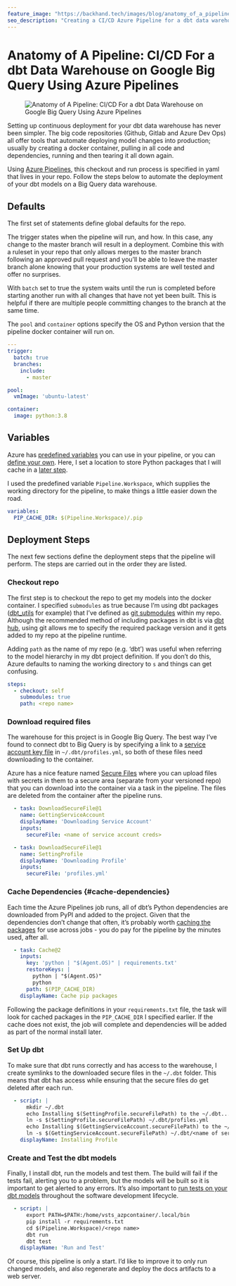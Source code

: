 ```yaml
---
feature_image: "https://backhand.tech/images/blog/anatomy_of_a_pipeline.png"
seo_description: "Creating a CI/CD Azure Pipeline for a dbt data warehouse on Google Big Query"
---
```


# Anatomy of A Pipeline: CI/CD For a dbt Data Warehouse on Google Big Query Using Azure Pipelines
<figure class="figure"><img src=""https://backhand.tech/images/blog/anatomy_of_a_pipeline.png"" alt="Anatomy of A Pipeline: CI/CD For a dbt Data Warehouse on Google Big Query Using Azure Pipelines"/></figure>
Setting up continuous deployment for your dbt data warehouse has never been simpler. The big code repositories (Github, Gitlab and Azure Dev Ops) all offer tools that automate deploying model changes into production; usually by creating a docker container, pulling in all code and dependencies, running and then tearing it all down again.

Using [Azure Pipelines](https://azure.microsoft.com/en-gb/services/devops/pipelines/), this checkout and run process is specified in yaml that lives in your repo. Follow the steps below to automate the deployment of your dbt models on a Big Query data warehouse.

## Defaults

The first set of statements define global defaults for the repo.

The trigger states when the pipeline will run, and how. In this case, any change to the master branch will result in a deployment. Combine this with a ruleset in your repo that only allows merges to the master branch following an approved pull request and you’ll be able to leave the master branch alone knowing that your production systems are well tested and offer no surprises.

With `batch` set to true the system waits until the run is completed before starting another run with all changes that have not yet been built. This is helpful if there are multiple people committing changes to the branch at the same time.

The `pool` and `container` options specify the OS and Python version that the pipeline docker container will run on.

```yaml
---
trigger:
  batch: true
  branches:
    include:
      - master

pool:
  vmImage: 'ubuntu-latest'

container:
  image: python:3.8
```

## Variables

Azure has [predefined variables](https://docs.microsoft.com/en-us/azure/devops/pipelines/build/variables?view=azure-devops&tabs=yaml) you can use in your pipeline, or you can [define your own](https://docs.microsoft.com/en-us/azure/devops/pipelines/process/variables?view=azure-devops&tabs=yaml%2Cbatch). Here, I set a location to store Python packages that I will cache in a [later step](#cache-dependencies).

I used the predefined variable `Pipeline.Workspace`, which supplies the working directory for the pipeline, to make things a little easier down the road.

```yaml
variables:
  PIP_CACHE_DIR: $(Pipeline.Workspace)/.pip
```

## Deployment Steps

The next few sections define the deployment steps that the pipeline will perform. The steps are carried out in the order they are listed.

### Checkout repo

The first step is to checkout the repo to get my models into the docker container. I specified `submodules` as true because I’m using dbt packages ([dbt_utils](https://github.com/fishtown-analytics/dbt-utils) for example) that I’ve defined as [git submodules](https://github.blog/2016-02-01-working-with-submodules/) within my repo. Although the recommended method of including packages in dbt is via [dbt hub](https://hub.getdbt.com/), using git allows me to specify the required package version and it gets added to my repo at the pipeline runtime.

Adding `path` as the name of my repo (e.g. ‘dbt’) was useful when referring to the model hierarchy in my dbt project definition. If you don’t do this, Azure defaults to naming the working directory to `s` and things can get confusing.

```yaml
steps:
  - checkout: self
    submodules: true
    path: <repo name>
```

### Download required files

The warehouse for this project is in Google Big Query. The best way I’ve found to connect dbt to Big Query is by specifying a link to a [service account key file](https://cloud.google.com/bigquery/docs/authentication/service-account-file#python) in `~/.dbt/profiles.yml`, so both of these files need downloading to the container.

Azure has a nice feature named [Secure Files](https://docs.microsoft.com/en-us/azure/devops/pipelines/library/secure-files?view=azure-devops) where you can upload files with secrets in them to a secure area (separate from your versioned repo) that you can download into the container via a task in the pipeline. The files are deleted from the container after the pipeline runs.

```yaml
  - task: DownloadSecureFile@1
    name: GettingServiceAccount
    displayName: 'Downloading Service Account'
    inputs:
      secureFile: <name of service account creds>

  - task: DownloadSecureFile@1
    name: SettingProfile
    displayName: 'Downloading Profile'
    inputs:
      secureFile: 'profiles.yml'
```

### Cache Dependencies {#cache-dependencies}

Each time the Azure Pipelines job runs, all of dbt’s Python dependencies are downloaded from PyPI and added to the project. Given that the dependencies don’t change that often, it’s probably worth [caching the packages](https://docs.microsoft.com/en-us/azure/devops/pipelines/release/caching?view=azure-devops) for use across jobs - you do pay for the pipeline by the minutes used, after all.


```yaml
  - task: Cache@2
    inputs:
      key: 'python | "$(Agent.OS)" | requirements.txt'
      restoreKeys: |
        python | "$(Agent.OS)"
        python
      path: $(PIP_CACHE_DIR)
    displayName: Cache pip packages
```
Following the package definitions in your `requirements.txt` file, the task will look for cached packages in the `PIP_CACHE_DIR` I specified earlier. If the cache does not exist, the job will complete and dependencies will be added as part of the normal install later.

### Set Up dbt

To make sure that dbt runs correctly and has access to the warehouse, I create symlinks to the downloaded secure files in the `~/.dbt` folder. This means that dbt has access while ensuring that the secure files do get deleted after each run.

```yaml
  - script: |
      mkdir ~/.dbt
      echo Installing $(SettingProfile.secureFilePath) to the ~/.dbt...
      ln -s $(SettingProfile.secureFilePath) ~/.dbt/profiles.yml
      echo Installing $(GettingServiceAccount.secureFilePath) to the ~/.dbt...
      ln -s $(GettingServiceAccount.secureFilePath) ~/.dbt/<name of service account creds>
    displayName: Installing Profile
```

### Create and Test the dbt models

Finally, I install dbt, run the models and test them. The build will fail if the tests fail, alerting you to a problem, but the models will be built so it is important to get alerted to any errors. It’s also important to [run tests on your dbt models](https://analysis.backhand.tech/Random/run-dbt-tests-on-commit.html) throughout the software development lifecycle.

```yaml
  - script: |
      export PATH=$PATH:/home/vsts_azpcontainer/.local/bin
      pip install -r requirements.txt
      cd $(Pipeline.Workspace)/<repo name>
      dbt run
      dbt test
    displayName: 'Run and Test'
```

Of course, this pipeline is only a start. I’d like to improve it to only run changed models, and also regenerate and deploy the docs artifacts to a web server.
